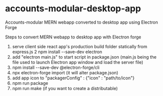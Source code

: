 # accounts-modular-desktop-app
Accounts-modular MERN webapp converted to desktop app using Electron Forge

Steps to convert MERN webapp to desktop app with Electron forge

1.  serve client side react app's production build folder statically from express.js
2   npm install --save-dev electron
3.  add "electron main.js" to start script in package.json (main.js being the file used to launch Electron app window and load the server file)
4.  npm install --save-dev @electron-forge/cli
5.  npx electron-forge import (it will alter package.json)
6.  add app icon to "packagerConfig" : {"icon" : "path/to/icon"}
7.  npm run package
8.  npm run make (if you want to create a distributable)
